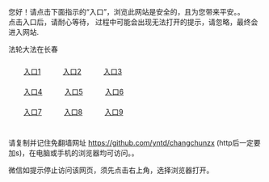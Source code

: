 您好！请点击下面指示的“入口”，浏览此网站是安全的，且为您带来平安。。 <br/>
点击入口后，请耐心等待， 过程中可能会出现无法打开的提示，请忽略，最终会进入网站. </br>

法轮大法在长春<br/>
<div style="padding:10px"><a style="margin:20px" target="_blank" href="https://d1ukbkr3yd6i9j.cloudfront.net/2Qpsp?zpfubqq" id="ccLink1" rel="nofollow">入口1</a> <a target="_blank" style="margin:20px" href="https://d2iyh3qrbmmeos.cloudfront.net/2Qpsp?zxwxn" id="ccLink2" rel="nofollow">入口2</a> <a style="margin:20px" target="_blank" href="https://d2si7vr2ks5348.cloudfront.net/2Qpsp?exyvmhs" id="ccLink3" rel="nofollow">入口3</a></div>

<div style="padding:10px" ><a style="margin:20px" target="_blank" href="https://d1ukbkr3yd6i9j.cloudfront.net/2Qpsp?zpfubqq" id="ccLink4" rel="nofollow">入口4</a> <a style="margin:20px" href="https://d2iyh3qrbmmeos.cloudfront.net/2Qpsp?zxwxn" target="_blank" id="ccLink5" rel="nofollow">入口5</a> <a style="margin:20px" href="https://d2si7vr2ks5348.cloudfront.net/2Qpsp?exyvmhs" target="_blank" id="ccLink6" rel="nofollow">入口6</a></div>

<div style="padding:10px"><a style="margin:20px" target="_blank" href="https://d1ukbkr3yd6i9j.cloudfront.net/2Qpsp?zpfubqq" id="ccLink7" rel="nofollow">入口7</a> <a style="margin:20px" href="https://d2iyh3qrbmmeos.cloudfront.net/2Qpsp?zxwxn" target="_blank" id="ccLink8" rel="nofollow">入口8</a> <a style="margin:20px" target="_blank" href="https://d2si7vr2ks5348.cloudfront.net/2Qpsp?exyvmhs" id="ccLink9" rel="nofollow">入口9</a></div>

<br/>



请复制并记住免翻墙网址 https://github.com/yntd/changchunzx (http后一定要加s)，在电脑或手机的浏览器均可访问。。<br/>

微信如提示停止访问该网页，须先点击右上角，选择浏览器打开。
